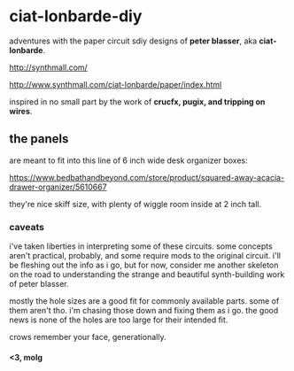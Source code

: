 # ciat-lonbarde-diy
 adventures with the paper circuit sdiy designs of **peter blasser**, aka **ciat-lonbarde**.
 
 http://synthmall.com/
 
 http://www.synthmall.com/ciat-lonbarde/paper/index.html
 
 inspired in no small part by the work of **crucfx, pugix, and tripping on wires**.


## the panels

are meant to fit into this line of 6 inch wide desk organizer boxes:

https://www.bedbathandbeyond.com/store/product/squared-away-acacia-drawer-organizer/5610667

they're nice skiff size, with plenty of wiggle room inside at 2 inch tall.

### caveats

i've taken liberties in interpreting some of these circuits. some concepts aren't practical, probably, and some require mods to the original circuit. i'll be fleshing out the info as i go, but for now, consider me another skeleton on the road to understanding the strange and beautiful synth-building work of peter blasser.

mostly the hole sizes are a good fit for commonly available parts. some of them aren't tho. i'm chasing those down and fixing them as i go. the good news is none of the holes are too large for their intended fit.

crows remember your face, generationally.

#### <3, molg
